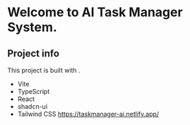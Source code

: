 # Welcome to AI Task Manager System.

## Project info

This project is built with .

- Vite
- TypeScript
- React
- shadcn-ui
- Tailwind CSS
https://taskmanager-ai.netlify.app/
